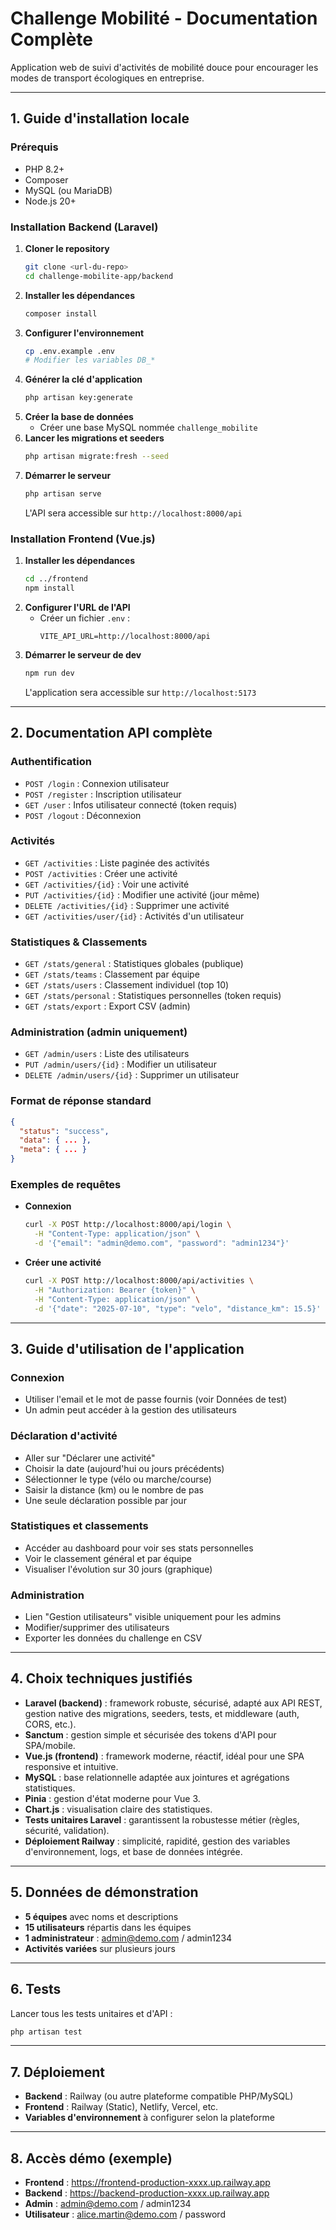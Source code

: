 # Challenge Mobilité - Documentation Complète

Application web de suivi d'activités de mobilité douce pour encourager les modes de transport écologiques en entreprise.

---

## 1. Guide d'installation locale

### Prérequis
- PHP 8.2+
- Composer
- MySQL (ou MariaDB)
- Node.js 20+

### Installation Backend (Laravel)
1. **Cloner le repository**
   ```bash
   git clone <url-du-repo>
   cd challenge-mobilite-app/backend
   ```
2. **Installer les dépendances**
   ```bash
   composer install
   ```
3. **Configurer l'environnement**
   ```bash
   cp .env.example .env
   # Modifier les variables DB_*
   ```
4. **Générer la clé d'application**
   ```bash
   php artisan key:generate
   ```
5. **Créer la base de données**
   - Créer une base MySQL nommée `challenge_mobilite`
6. **Lancer les migrations et seeders**
   ```bash
   php artisan migrate:fresh --seed
   ```
7. **Démarrer le serveur**
   ```bash
   php artisan serve
   ```
   L'API sera accessible sur `http://localhost:8000/api`

### Installation Frontend (Vue.js)
1. **Installer les dépendances**
   ```bash
   cd ../frontend
   npm install
   ```
2. **Configurer l'URL de l'API**
   - Créer un fichier `.env` :
     ```
     VITE_API_URL=http://localhost:8000/api
     ```
3. **Démarrer le serveur de dev**
   ```bash
   npm run dev
   ```
   L'application sera accessible sur `http://localhost:5173`

---

## 2. Documentation API complète

### Authentification
- `POST /login` : Connexion utilisateur
- `POST /register` : Inscription utilisateur
- `GET /user` : Infos utilisateur connecté (token requis)
- `POST /logout` : Déconnexion

### Activités
- `GET /activities` : Liste paginée des activités
- `POST /activities` : Créer une activité
- `GET /activities/{id}` : Voir une activité
- `PUT /activities/{id}` : Modifier une activité (jour même)
- `DELETE /activities/{id}` : Supprimer une activité
- `GET /activities/user/{id}` : Activités d'un utilisateur

### Statistiques & Classements
- `GET /stats/general` : Statistiques globales (publique)
- `GET /stats/teams` : Classement par équipe
- `GET /stats/users` : Classement individuel (top 10)
- `GET /stats/personal` : Statistiques personnelles (token requis)
- `GET /stats/export` : Export CSV (admin)

### Administration (admin uniquement)
- `GET /admin/users` : Liste des utilisateurs
- `PUT /admin/users/{id}` : Modifier un utilisateur
- `DELETE /admin/users/{id}` : Supprimer un utilisateur

### Format de réponse standard
```json
{
  "status": "success",
  "data": { ... },
  "meta": { ... }
}
```

### Exemples de requêtes
- **Connexion**
  ```bash
  curl -X POST http://localhost:8000/api/login \
    -H "Content-Type: application/json" \
    -d '{"email": "admin@demo.com", "password": "admin1234"}'
  ```
- **Créer une activité**
  ```bash
  curl -X POST http://localhost:8000/api/activities \
    -H "Authorization: Bearer {token}" \
    -H "Content-Type: application/json" \
    -d '{"date": "2025-07-10", "type": "velo", "distance_km": 15.5}'
  ```

---

## 3. Guide d'utilisation de l'application

### Connexion
- Utiliser l'email et le mot de passe fournis (voir Données de test)
- Un admin peut accéder à la gestion des utilisateurs

### Déclaration d'activité
- Aller sur "Déclarer une activité"
- Choisir la date (aujourd'hui ou jours précédents)
- Sélectionner le type (vélo ou marche/course)
- Saisir la distance (km) ou le nombre de pas
- Une seule déclaration possible par jour

### Statistiques et classements
- Accéder au dashboard pour voir ses stats personnelles
- Voir le classement général et par équipe
- Visualiser l'évolution sur 30 jours (graphique)

### Administration
- Lien "Gestion utilisateurs" visible uniquement pour les admins
- Modifier/supprimer des utilisateurs
- Exporter les données du challenge en CSV

---

## 4. Choix techniques justifiés

- **Laravel (backend)** : framework robuste, sécurisé, adapté aux API REST, gestion native des migrations, seeders, tests, et middleware (auth, CORS, etc.).
- **Sanctum** : gestion simple et sécurisée des tokens d'API pour SPA/mobile.
- **Vue.js (frontend)** : framework moderne, réactif, idéal pour une SPA responsive et intuitive.
- **MySQL** : base relationnelle adaptée aux jointures et agrégations statistiques.
- **Pinia** : gestion d'état moderne pour Vue 3.
- **Chart.js** : visualisation claire des statistiques.
- **Tests unitaires Laravel** : garantissent la robustesse métier (règles, sécurité, validation).
- **Déploiement Railway** : simplicité, rapidité, gestion des variables d'environnement, logs, et base de données intégrée.

---

## 5. Données de démonstration

- **5 équipes** avec noms et descriptions
- **15 utilisateurs** répartis dans les équipes
- **1 administrateur** : admin@demo.com / admin1234
- **Activités variées** sur plusieurs jours

---

## 6. Tests

Lancer tous les tests unitaires et d'API :
```bash
php artisan test
```

---

## 7. Déploiement

- **Backend** : Railway (ou autre plateforme compatible PHP/MySQL)
- **Frontend** : Railway (Static), Netlify, Vercel, etc.
- **Variables d'environnement** à configurer selon la plateforme

---

## 8. Accès démo (exemple)

- **Frontend** : https://frontend-production-xxxx.up.railway.app
- **Backend** : https://backend-production-xxxx.up.railway.app
- **Admin** : admin@demo.com / admin1234
- **Utilisateur** : alice.martin@demo.com / password


